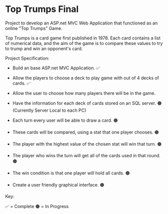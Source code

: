 # Top Trumps Final

Project to develop an ASP.net MVC Web Application that functioned as an online "Top Trumps" Game.

Top Trumps is a card game first published in 1978. Each card contains a list of numerical data, and the aim of the game is to compare these values to try to trump and win an opponent's card.

Project Specification:

* Build an base ASP.net MVC Application. ✅

* Allow the players to choose a deck to play game with out of 4 decks of cards. ✅

* Allow the user to choose how many players there will be in the game.

* Have the information for each deck of cards stored on an SQL server. 🟠 (Currently Server Local to each PC)

* Each turn every user will be able to draw a card. 🟠

* These cards will be compared, using a stat that one player chooses. 🟠

* The player with the highest value of the chosen stat will win that turn. 🟠

* The player who wins the turn will get all of the cards used in that round. 🟠

* The win condition is that one player will hold all cards. 🟠

* Create a user friendly graphical interface. 🟠

Key:

✅ = Complete 🟠 = In Progress
